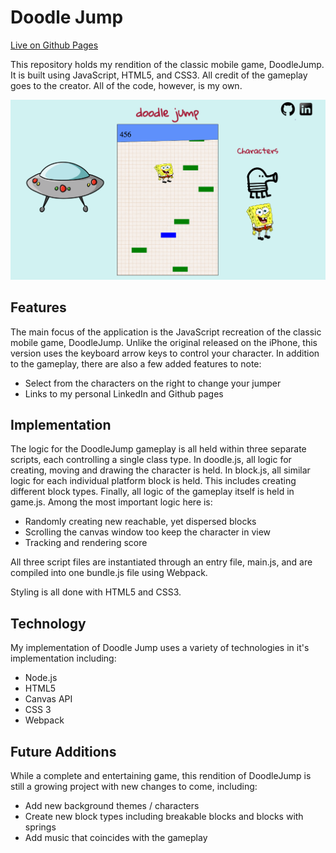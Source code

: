 # Doodle Jump

[Live on Github Pages](https://kevinmoore9.github.io/doodlejump/)

This repository holds my rendition of the classic mobile game, DoodleJump. It is built using JavaScript, HTML5, and CSS3. All credit of the gameplay goes to the creator. All of the code, however, is my own.

![alttag](./docs/doodle_main.png)

## Features

The main focus of the application is the JavaScript recreation of the classic mobile game, DoodleJump. Unlike the original released on the iPhone, this version uses the keyboard arrow keys to control your character. In addition to the gameplay, there are also a few added features to note:

* Select from the characters on the right to change your jumper
* Links to my personal LinkedIn and Github pages

## Implementation

The logic for the DoodleJump gameplay is all held within three separate scripts, each controlling a single class type. In doodle.js, all logic for creating, moving and drawing the character is held. In block.js, all similar logic for each individual platform block is held. This includes creating different block types. Finally, all logic of the gameplay itself is held in game.js. Among the most important logic here is:

* Randomly creating new reachable, yet dispersed blocks
* Scrolling the canvas window too keep the character in view
* Tracking and rendering score

All three script files are instantiated through an entry file, main.js, and are compiled into one bundle.js file using Webpack.

Styling is all done with HTML5 and CSS3.

## Technology

My implementation of Doodle Jump uses a variety of technologies in it's implementation including:

* Node.js
* HTML5
* Canvas API
* CSS 3
* Webpack

## Future Additions

While a complete and entertaining game, this rendition of DoodleJump is still a growing project with new changes to come, including:

* Add new background themes / characters
* Create new block types including breakable blocks and blocks with springs
* Add music that coincides with the gameplay
